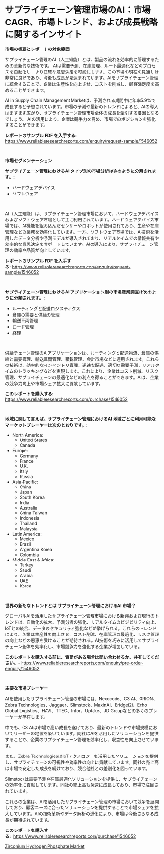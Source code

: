 <p><h1>サプライチェーン管理市場のAI：市場CAGR、市場トレンド、および成長戦略に関するインサイト</h1></p><p><strong>市場の概要とレポートの対象範囲</strong></p>
<p><p>サプライチェーン管理のAI（人工知能）とは、製品の流れを効率的に管理するための革新的な技術です。 AIは需要予測、在庫管理、ルート最適化などのプロセスを自動化し、より正確な意思決定を可能にします。この市場の現在の見通しは非常に良好であり、今後も成長が見込まれています。AIをサプライチェーン管理に統合することで、企業は生産性を向上させ、コストを削減し、顧客満足度を高めることができます。</p><p>AI in Supply Chain Management Marketは、予測される期間中に年率5.9%で成長すると予想されています。市場の予測や最新のトレンドによると、AIの導入はますます広がり、サプライチェーン管理市場全体の成長を牽引する要因となるでしょう。 AIの活用により、企業は競争力を高め、市場でのポジションを強化することができます。</p></p>
<p><strong>レポートのサンプル PDF を入手する:</strong> <a href="https://www.reliableresearchreports.com/enquiry/request-sample/1546052">https://www.reliableresearchreports.com/enquiry/request-sample/1546052</a></p>
<p>&nbsp;</p>
<p><strong>市場セグメンテーション</strong></p>
<p><strong>サプライチェーン管理におけるAI タイプ別の市場分析は次のように分類されます。:</strong></p>
<p><ul><li>ハードウェアデバイス</li><li>ソフトウェア</li></ul></p>
<p>&nbsp;</p>
<p><p>AI（人工知能）は、サプライチェーン管理市場において、ハードウェアデバイスおよびソフトウェア市場として主に利用されています。ハードウェアデバイス市場では、AI機能を組み込んだセンサーやロボットが使用されており、生産や在庫管理などの業務を効率化しています。一方、ソフトウェア市場では、AI技術を活用したデータ分析や予測モデルが導入されており、リアルタイムでの情報共有や効率的な意思決定をサポートしています。AIの導入により、サプライチェーン管理の効率や品質が向上しています。</p></p>
<p><strong>レポートのサンプル PDF を入手する:</strong>&nbsp;<a href="https://www.reliableresearchreports.com/enquiry/request-sample/1546052">https://www.reliableresearchreports.com/enquiry/request-sample/1546052</a></p>
<p>&nbsp;</p>
<p><strong> サプライチェーン管理におけるAI アプリケーション別の市場産業調査は次のように分類されます。:</strong></p>
<p><ul><li>ルーティングと配送ロジスティクス</li><li>倉庫の需要と供給の管理</li><li>輸送車両管理</li><li>ロード管理</li><li>経理</li></ul></p>
<p>&nbsp;</p>
<p><p>供給チェーン管理のAIアプリケーションは、ルーティングと配送物流、倉庫の供給と需要管理、輸送車両管理、積載管理、会計市場などに適用されます。これらの技術は、効率的なインベントリ管理、迅速な配送、適切な需要予測、リアルタイムのトラッキングなどを実現します。これにより、企業はコスト削減、リスク管理、サプライチェーンの最適化などの利点を得ることができます。AIは、企業の競争力向上や市場シェア拡大に貢献しています。</p></p>
<p><strong>このレポートを購入する:</strong>&nbsp; <a href="https://www.reliableresearchreports.com/purchase/1546052">https://www.reliableresearchreports.com/purchase/1546052</a></p>
<p>&nbsp;</p>
<p><strong>地域に関して言えば、サプライチェーン管理におけるAI 地域ごとに利用可能なマーケットプレーヤーは次のとおりです。:</strong></p>
<p><ul>
    <li>
        North America:
        <ul>
            <li>United States</li>
            <li>Canada</li>
        </ul>
    </li>
    <li>
        Europe:
        <ul>
            <li>Germany</li>
            <li>France</li>
            <li>U.K.</li>
            <li>Italy</li>
            <li>Russia</li>
        </ul>
    </li>
    <li>
        Asia-Pacific:
        <ul>
            <li>China</li>
            <li>Japan</li>
            <li>South Korea</li>
            <li>India</li>
            <li>Australia</li>
            <li>China Taiwan</li>
            <li>Indonesia</li>
            <li>Thailand</li>
            <li>Malaysia</li>
        </ul>
    </li>
    <li>
        Latin America:
        <ul>
            <li>Mexico</li>
            <li>Brazil</li>
            <li>Argentina Korea</li>
            <li>Colombia</li>
        </ul>
    </li>
    <li>
        Middle East & Africa:
        <ul>
            <li>Turkey</li>
            <li>Saudi</li>
            <li>Arabia</li>
            <li>UAE</li>
            <li>Korea</li>
        </ul>
    </li>
    </ul></p>
<p>&nbsp;</p>
<p><strong>世界の新たなトレンドとは サプライチェーン管理におけるAI 市場？</strong></p>
<p><p>グローバルAIを活用したサプライチェーン管理市場における新興および現行のトレンドは、自動化の拡大、予測分析の強化、リアルタイムのビジビリティ向上、IoTとの統合、データのセキュリティ強化などが挙げられる。これらのトレンドにより、企業は生産性を向上させ、コスト削減、在庫管理の最適化、リスク管理の向上などの恩恵を受けることが期待される。AI技術を巧みに活用してサプライチェーン全体を効率化し、市場競争力を強化する企業が増加している。</p></p>
<p><strong>このレポートを購入する前に、質問がある場合は問い合わせるか、共有してください。</strong>- <a href="https://www.reliableresearchreports.com/enquiry/pre-order-enquiry/1546052">https://www.reliableresearchreports.com/enquiry/pre-order-enquiry/1546052</a></p>
<p>&nbsp;</p>
<p><strong>主要な市場プレーヤー</strong></p>
<p><p>AIを使用したサプライチェーン管理の市場には、Nexocode、C3 AI、ORION、Zebra Technologies、Jaggaer、Slimstock、MaxinAI、Bridgei2i、Echo Global Logistics、HAVI、TTEC、Infor、Uptake、JD Groupなどの多くのプレーヤーが存在します。</p><p>中でも、C3 AIは市場で高い成長を遂げており、最新のトレンドや市場規模においてリーダーの地位を築いています。同社はAIを活用したソリューションを提供することで、企業のサプライチェーン管理を効率化し、収益性を向上させています。</p><p>また、Zebra TechnologiesはIoTテクノロジーを活用したソリューションを提供し、サプライチェーンの可視性や効率性の向上に貢献しています。同社の売上高は市場で安定した成長を続けており、競合他社との差別化を図っています。</p><p>Slimstockは需要予測や在庫最適化ソリューションを提供し、サプライチェーンの効率化に貢献しています。同社の売上高も急速に成長しており、市場で注目されています。</p><p>これらの企業は、AIを活用したサプライチェーン管理の市場において競争を展開しており、顧客ニーズに合ったソリューションを提供することで市場シェアを拡大しています。AIの技術革新やデータ解析の進化により、市場は今後さらなる成長が期待されています。</p></p>
<p><strong>このレポートを購入する:</strong>&nbsp;&nbsp;<a href="https://www.reliableresearchreports.com/purchase/1546052">https://www.reliableresearchreports.com/purchase/1546052</a></p>
<p><p><a href="https://silk-columnist-571.notion.site/Zirconium-Hydrogen-Phosphate-Market-Research-Report-Unlocks-Analysis-on-the-Market-Financial-Status--c846c092017741ec9e6908ab33a31282">Zirconium Hydrogen Phosphate Market</a></p></p>